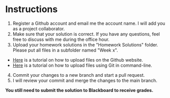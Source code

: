 # Instructions
1. Register a Github account and email me the account name. I will add you as a project collaborator.
2. Make sure that your solution is correct. If you have any questions, feel free to discuss with me during the office hour.
3. Upload your homework solutions in the "Homework Solutions" folder. Please put all files in a subfolder named "Week x".
  - [Here](https://docs.github.com/en/github/managing-files-in-a-repository/adding-a-file-to-a-repository) is a tutorial on how to upload files on the Github website.
  - [Here](https://blog.reviewnb.com/github-jupyter-notebook/) is a tutorial on how to upload files using Git in command-line.
4. Commit your changes to a new branch and start a pull request.
5. I will review your commit and merge the changes to the main branch.

**You still need to submit the solution to Blackboard to receive grades.**
